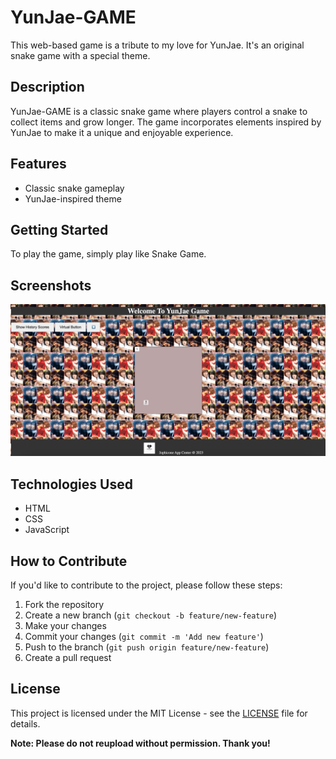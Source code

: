 # YunJae-GAME

This web-based game is a tribute to my love for YunJae. It's an original snake game with a special theme.

## Description

YunJae-GAME is a classic snake game where players control a snake to collect items and grow longer. The game incorporates elements inspired by YunJae to make it a unique and enjoyable experience.

## Features

- Classic snake gameplay
- YunJae-inspired theme


## Getting Started

To play the game, simply play like Snake Game.

## Screenshots

[![Yun Jae Game](./deployed.png)](https://jofiel-nguyen.github.io/DBSK-GAME/)

## Technologies Used

- HTML
- CSS
- JavaScript

## How to Contribute

If you'd like to contribute to the project, please follow these steps:

1. Fork the repository
2. Create a new branch (`git checkout -b feature/new-feature`)
3. Make your changes
4. Commit your changes (`git commit -m 'Add new feature'`)
5. Push to the branch (`git push origin feature/new-feature`)
6. Create a pull request

## License

This project is licensed under the MIT License - see the [LICENSE](LICENSE) file for details.

**Note: Please do not reupload without permission. Thank you!**

